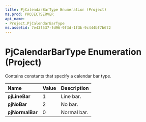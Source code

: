 ```yaml
---
title: PjCalendarBarType Enumeration (Project)
ms.prod: PROJECTSERVER
api_name:
- Project.PjCalendarBarType
ms.assetid: 7e43f537-fd96-9f3d-1f3b-9c444bf7b672
---
```



# PjCalendarBarType Enumeration (Project)

Contains constants that specify a calendar bar type.



|**Name**|**Value**|**Description**|
|:-----|:-----|:-----|
|**pjLineBar**|1|Line bar.|
|**pjNoBar**|2|No bar.|
|**pjNormalBar**|0|Normal bar.|


